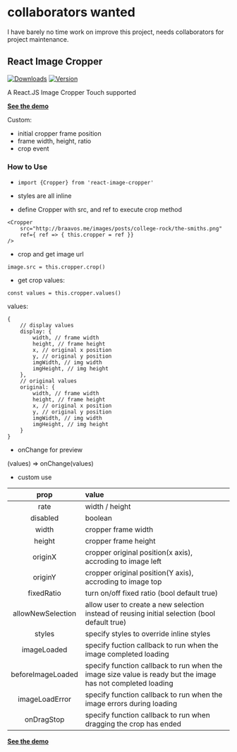 
# collaborators wanted
I have barely no time work on improve this project, needs collaborators for project maintenance.

## React Image Cropper

[![Downloads](https://img.shields.io/npm/dt/react-image-cropper.svg)](https://www.npmjs.com/package/react-image-cropper)
[![Version](https://img.shields.io/npm/v/react-image-cropper.svg)](https://www.npmjs.com/package/react-image-cropper)

A React.JS Image Cropper
Touch supported

**[See the demo](http://braavos.me/react-image-cropper/)**

Custom:

+ initial cropper frame position
+ frame width, height, ratio
+ crop event

### How to Use

+ `import {Cropper} from 'react-image-cropper'`

+ styles are all inline

+ define Cropper with src, and ref to execute crop method  

```
<Cropper
    src="http://braavos.me/images/posts/college-rock/the-smiths.png"
    ref={ ref => { this.cropper = ref }}
/>
```

+ crop and get image url

`image.src = this.cropper.crop()`

+ get crop values:

`const values = this.cropper.values()`

values:

```
{
    // display values
    display: {
        width, // frame width
        height, // frame height
        x, // original x position
        y, // original y position
        imgWidth, // img width
        imgHeight, // img height
    },
    // original values
    original: {
        width, // frame width
        height, // frame height
        x, // original x position
        y, // original y position
        imgWidth, // img width
        imgHeight, // img height
    }
}
```


+ onChange for preview

(values) => onChange(values)

+ custom use

| prop  |  value   |
|:-------:|:--------|
| rate | width / height |
| disabled | boolean |
| width | cropper frame width |
| height | cropper frame height |
| originX | cropper original position(x axis), accroding to image left |
| originY | cropper original position(Y axis), accroding to image top |
| fixedRatio | turn on/off fixed ratio (bool default true) |
| allowNewSelection | allow user to create a new selection instead of reusing initial selection (bool default true) |
| styles | specify styles to override inline styles |
| imageLoaded | specify fuction callback to run when the image completed loading |
| beforeImageLoaded | specify function callback to run when the image size value is ready but the image has not completed loading |
| imageLoadError | specify function callback to run when the image errors during loading |
| onDragStop | specify function callback to run when dragging the crop has ended |


**[See the demo](http://braavos.me/react-image-cropper/)**

